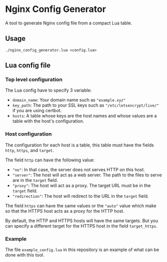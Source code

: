 # Nginx Config Generator

A tool to generate Nginx config file from a compact Lua table.

## Usage

```
./nginx_config_generator.lua <config.lua>
```

## Lua config file

### Top level configuration

The Lua config have to specify 3 variable:

* `domain_name`: Your domain name such as `"example.xyz"`
* `key_path`: The path to your SSL keys such as `"/etc/letsencrypt/live/"` if you are using certbot.
* `hosts`: A table whose keys are the host names and whose values are a table with the host's configuration.

### Host configuration

The configuration for each host is a table, this table must have the fields `http`, `https`, and `target`.

The field `http` can have the following value:

* `"no"`: In that case, the server does not serves HTTP on this host.
* `"server"`: The host will act as a web server. The path to the files to serve are in the `target` field.
* `"proxy"`: The host will act as a proxy. The target URL must be in the `target` field.
* `"redirection"`: The host will redirect to the URL in the `target` field.

The field `https` can have the same values or the `"auto"` value which make so that the HTTPS host acts as a proxy for the HTTP host.

By default, the HTTP and HTTPS hosts will have the same targets. But you can specify a different target for the HTTPS host in the field `target_https`.

### Example

The file `example_config.lua` in this repository is an example of what can be done with this tool.


